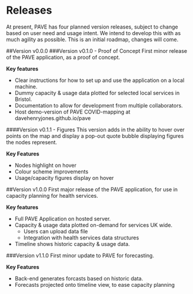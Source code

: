 # Releases

At present, PAVE has four planned version releases, subject to change based on user need and usage intent. We intend to develop this with as much agility as possible. This is an initial roadmap, changes will come.

##Version v0.0.0
###Version v0.1.0 - Proof of Concept
First minor release of the PAVE application, as a proof of concept. 

**Key features**
- Clear instructions for how to set up and use the application on a local machine. 
- Dummy capacity & usage data plotted for selected local services in Bristol. 
- Documentation to allow for development from multiple collaborators.
- Host demo-version of PAVE COVID-mapping at davehenryjones.github.io/pave

####Version v0.1.1 - Figures
This version adds in the ability to hover over points on the map and display a pop-out quote bubble displaying figures the nodes represent.

**Key Features**
- Nodes highlight on hover
- Colour scheme improvements
- Usage/capacity figures display on hover

##Version v1.0.0
First major release of the PAVE application, for use in capacity planning for health services. 

**Key features**
- Full PAVE Application on hosted server. 
- Capacity & usage data plotted on-demand for services UK wide. 
    - Users can upload data file
    - Integration with health services data structures
- Timeline shows historic capacity & usage data. 

###Version v1.1.0
First minor update to PAVE for forecasting.

**Key Features** 
- Back-end generates forcasts based on historic data.
- Forecasts projected onto timeline view, to ease capacity planning


